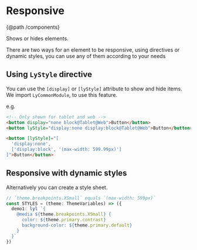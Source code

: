 # Responsive
{@path /components}

Shows or hides elements.

There are two ways for an element to be responsive, using directives or dynamic styles, you can use any of them according to your needs

## Using `LyStyle` directive

You can use the `[display]` or `[lyStyle]` attribute to show and hide items. We import `LyCommonModule`, to use this feature.

e.g.

```html
<!-- Only shown for tablet and web -->
<button display="none block@Tablet@Web">Button</button>
<button lyStyle="display:none display:block@Tablet@Web">Button</button>

<button [lyStyle]="[
  'display:none',
  ['display:block', '(max-width: 599.99px)']
]">Button</button>
```

<demo-view path="docs/layout/responsive/responsive-demo-01">
  <responsive-demo-01></responsive-demo-01>
</demo-view>

## Responsive with dynamic styles 

Alternatively you can create a style sheet.

```ts
// `theme.breakpoints.XSmall` equals `(max-width: 599px)`
const STYLES = (theme: ThemeVariables) => ({
  demo1: lyl `{
    @media ${theme.breakpoints.XSmall} {
      color: ${theme.primary.contrast}
      background-color: ${theme.primary.default}
    }
  }`
})
```

<demo-view path="docs/layout/responsive/responsive-with-ds">
  <aui-responsive-with-ds></aui-responsive-with-ds>
</demo-view>
